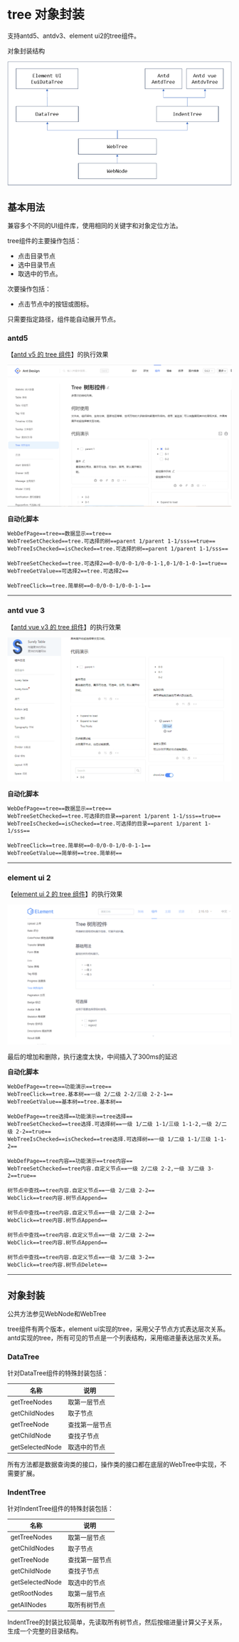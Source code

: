 # tree 对象封装

支持antd5、antdv3、element ui2的tree组件。

对象封装结构

![对象封装结构](./stuc.png "对象封装结构")


## 基本用法

兼容多个不同的UI组件库，使用相同的关键字和对象定位方法。

tree组件的主要操作包括：
- 点击目录节点
- 选中目录节点
- 取选中的节点。

次要操作包括：
- 点击节点中的按钮或图标。

只需要指定路径，组件能自动展开节点。

### antd5 

【[antd v5 的 tree 组件](https://ant-design.antgroup.com/components/tree-cn)】的执行效果

![执行效果](./antd.gif "执行效果")

**自动化脚本**
```
WebDefPage==tree==数据显示==tree==
WebTreeSetChecked==tree.可选择的树==parent 1/parent 1-1/sss==true==
WebTreeIsChecked==isChecked==tree.可选择的树==parent 1/parent 1-1/sss==

WebTreeSetChecked==tree.可选择2==0-0/0-0-1/0-0-1-1,0-1/0-1-0-1==true==
WebTreeGetValue==可选择2==tree.可选择2==

WebTreeClick==tree.简单树==0-0/0-0-1/0-0-1-1==
```


***

### antd vue 3

【[antd vue v3 的 tree 组件](https://www.antdv.com/components/tree-cn)】的执行效果

![执行效果](./antdv.gif "执行效果")

**自动化脚本**
```
WebDefPage==tree==数据显示==tree==
WebTreeSetChecked==tree.可选择的目录==parent 1/parent 1-1/sss==true==
WebTreeIsChecked==isChecked==tree.可选择的目录==parent 1/parent 1-1/sss==

WebTreeClick==tree.简单树==0-0/0-0-1/0-0-1-1==
WebTreeGetValue==简单树==tree.简单树==
```



***

### element ui 2

【[element ui 2 的 tree 组件](https://element.eleme.cn/#/zh-CN/component/tree)】的执行效果

![执行效果](./eui.gif "执行效果")

最后的增加和删除，执行速度太快，中间插入了300ms的延迟

**自动化脚本**
```
WebDefPage==tree==功能演示==tree==
WebTreeClick==tree.基本树==一级 2/二级 2-2/三级 2-2-1==
WebTreeGetValue==基本树==tree.基本树==

WebDefPage==tree选择==功能演示==tree选择==
WebTreeSetChecked==tree选择.可选择树==一级 1/二级 1-1/三级 1-1-2,一级 2/二级 2-2==true==
WebTreeIsChecked==isChecked==tree选择.可选择树==一级 1/二级 1-1/三级 1-1-2==

WebDefPage==tree内容==功能演示==tree内容==
WebTreeSetChecked==tree内容.自定义节点==一级 2/二级 2-2,一级 3/二级 3-2==true==

树节点中查找==tree内容.自定义节点==一级 2/二级 2-2==
WebClick==tree内容.树节点Append==

树节点中查找==tree内容.自定义节点==一级 2/二级 2-2==
WebClick==tree内容.树节点Append==

树节点中查找==tree内容.自定义节点==一级 2/二级 2-2==
WebClick==tree内容.树节点Append==

树节点中查找==tree内容.自定义节点==一级 3/二级 3-2==
WebClick==tree内容.树节点Delete==
```

***

## 对象封装

公共方法参见WebNode和WebTree

tree组件有两个版本，element ui实现的tree，采用父子节点方式表达层次关系。antd实现的tree，所有可见的节点是一个列表结构，采用缩进量表达层次关系。

### DataTree

针对DataTree组件的特殊封装包括：

| 名称 | 说明 |
| --- | --- |
| getTreeNodes | 取第一层节点 |
| getChildNodes | 取子节点 |
| getTreeNode | 查找第一层节点 |
| getChildNode | 查找子节点 |
| getSelectedNode | 取选中的节点 |

所有方法都是数据查询类的接口，操作类的接口都在底层的WebTree中实现，不需要扩展。

### IndentTree

针对IndentTree组件的特殊封装包括：

| 名称 | 说明 |
| --- | --- |
| getTreeNodes | 取第一层节点 |
| getChildNodes | 取子节点 |
| getTreeNode | 查找第一层节点 |
| getChildNode | 查找子节点 |
| getSelectedNode | 取选中的节点 |
| getRootNodes | 取第一层节点 |
| getAllNodes | 取所有树节点 |

IndentTree的封装比较简单，先读取所有树节点，然后按缩进量计算父子关系，生成一个完整的目录结构。

